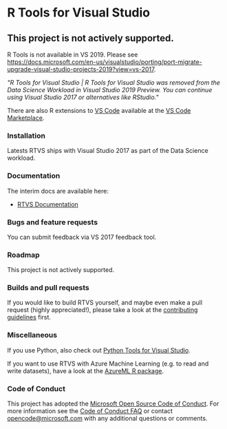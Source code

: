 # R Tools for Visual Studio

## This project is not actively supported.

R Tools is not available in VS 2019. Please see https://docs.microsoft.com/en-us/visualstudio/porting/port-migrate-upgrade-visual-studio-projects-2019?view=vs-2017.

_"R Tools for Visual Studio | R Tools for Visual Studio was removed from the Data Science Workload in Visual Studio 2019 Preview. You can continue using Visual Studio 2017 or alternatives like RStudio."_

There are also R extensions to [VS Code](https://code.visualstudio.com/) available at the [VS Code Marketplace](https://marketplace.visualstudio.com/vscode).

### Installation

Latests RTVS ships with Visual Studio 2017 as part of the Data Science workload.

### Documentation

The interim docs are available here:
* [RTVS Documentation](http://microsoft.github.io/RTVS-docs/)

### Bugs and feature requests

You can submit feedback via VS 2017 feedback tool.

### Roadmap

This project is not actively supported.

### Builds and pull requests

If you would like to build RTVS yourself, and maybe even make a pull request (highly appreciated!), please take
a look at the [contributing guidelines](CONTRIBUTING.md) first.

### Miscellaneous

If you use Python, also check out [Python Tools for Visual Studio](https://github.com/Microsoft/PTVS).

If you want to use RTVS with Azure Machine Learning (e.g. to read and write datasets), have a look at the
[AzureML R package](https://cran.r-project.org/web/packages/AzureML/index.html).

### Code of Conduct

This project has adopted the [Microsoft Open Source Code of Conduct](https://opensource.microsoft.com/codeofconduct/).
For more information see the [Code of Conduct FAQ](https://opensource.microsoft.com/codeofconduct/faq/) or contact
[opencode@microsoft.com](mailto:opencode@microsoft.com) with any additional questions or comments.
